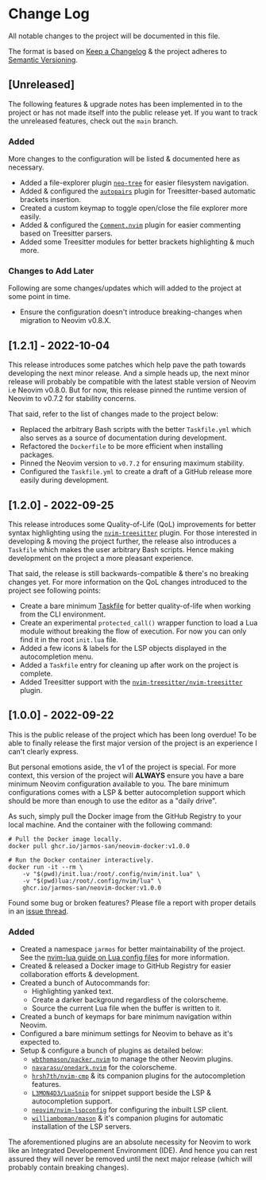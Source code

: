 # Change Log

All notable changes to the project will be documented in this file.

The format is based on [Keep a Changelog][1] & the project adheres to
[Semantic Versioning][2].

## [Unreleased]

The following features & upgrade notes has been implemented in to the project
or has not made itself into the public release yet. If you want to track the
unreleased features, check out the `main` branch.

### Added

More changes to the configuration will be listed & documented here as
necessary.

- Added a file-explorer plugin [`neo-tree`][13] for easier filesystem
  navigation.
- Added & configured the [`autopairs`][14] plugin for Treesitter-based
  automatic brackets insertion.
- Created a custom keymap to toggle open/close the file explorer more easily.
- Added & configured the [`Comment.nvim`][15] plugin for easier commenting based
  on Treesitter parsers.
- Added some Treesitter modules for better brackets highlighting & much more.

### Changes to Add Later

Following are some changes/updates which will added to the project at some
point in time.

- Ensure the configuration doesn't introduce breaking-changes when migration to
  Neovim v0.8.X.

## [1.2.1] - 2022-10-04

This release introduces some patches which help pave the path towards
developing the next minor release. And a simple heads up, the next minor
release will probably be compatible with the latest stable version of Neovim
i.e Neovim v0.8.0. But for now, this release pinned the runtime version of
Neovim to v0.7.2 for stability concerns.

That said, refer to the list of changes made to the project below:

- Replaced the arbitrary Bash scripts with the better `Taskfile.yml` which also
  serves as a source of documentation during development.
- Refactored the `Dockerfile` to be more efficient when installing packages.
- Pinned the Neovim version to `v0.7.2` for ensuring maximum stability.
- Configured the `Taskfile.yml` to create a draft of a GitHub release more
  easily during development.

## [1.2.0] - 2022-09-25

This release introduces some Quality-of-Life (QoL) improvements for better
syntax highlighting using the [`nvim-treesitter`][12] plugin. For those
interested in developing & moving the project further, the release also
introduces a `Taskfile` which makes the user arbitrary Bash scripts. Hence
making development on the project a more pleasant experience.

That said, the release is still backwards-compatible & there's no breaking
changes yet. For more information on the QoL changes introduced to the project
see following points:

- Create a bare minimum [Taskfile][11] for better quality-of-life when working
  from the CLI environment.
- Create an experimental `protected_call()` wrapper function to load a Lua
  module without breaking the flow of execution. For now you can only find it
  in the root `init.lua` file.
- Added a few icons & labels for the LSP objects displayed in the
  autocompletion menu.
- Added a `Taskfile` entry for cleaning up after work on the project is
  complete.
- Added Treesitter support with the [`nvim-treesitter/nvim-treesitter`][12]
  plugin.

## [1.0.0] - 2022-09-22

This is the public release of the project which has been long overdue! To be
able to finally release the first major version of the project is an experience
I can't clearly express.

But personal emotions aside, the v1 of the project is special. For more
context, this version of the project will **ALWAYS** ensure you have a bare
minimum Neovim configuration available to you. The bare minimum configurations
comes with a LSP & better autocompletion support which should be more than
enough to use the editor as a "daily drive".

As such, simply pull the Docker image from the GitHub Registry to your local
machine. And the container with the following command:

```console
# Pull the Docker image locally.
docker pull ghcr.io/jarmos-san/neovim-docker:v1.0.0

# Run the Docker container interactively.
docker run -it --rm \
    -v "$(pwd)/init.lua:/root/.config/nvim/init.lua" \
    -v "$(pwd)lua:/root/.config/nvim/lua" \
    ghcr.io/jarmos-san/neovim-docker:v1.0.0
```

Found some bug or broken features? Please file a report with proper details in
an [issue thread][3].

### Added

- Created a namespace `jarmos` for better maintainability of the project. See
  the [nvim-lua guide on Lua config files][5] for more information.
- Created & released a Docker image to GitHub Registry for easier collaboration
  efforts & development.
- Created a bunch of Autocommands for:
  - Highlighting yanked text.
  - Create a darker background regardless of the colorscheme.
  - Source the current Lua file when the buffer is written to it.
- Created a bunch of keymaps for bare minimum navigation within Neovim.
- Configured a bare minimum settings for Neovim to behave as it's expected to.
- Setup & configure a bunch of plugins as detailed below:
  - [`wbthomason/packer.nvim`][6] to manage the other Neovim plugins.
  - [`navarasu/onedark.nvim`][4] for the colorscheme.
  - [`hrsh7th/nvim-cmp`][7] & its companion plugins for the autocompletion
    features.
  - [`L3MON4D3/LuaSnip`][8] for snippet support beside the LSP & autocompletion
    support.
  - [`neovim/nvim-lspconfig`][9] for configuring the inbuilt LSP client.
  - [`williamboman/mason`][10] & it's companion plugins for automatic installation
    of the LSP servers.

The aforementioned plugins are an absolute necessity for Neovim to work like an
Integrated Developement Environment (IDE). And hence you can rest assured they
will never be removed until the next major release (which will probably
contain breaking changes).

<!-- Reference Links -->

[1]: http://keepachangelog.com
[2]: http://semver.org
[3]: https://github.com/Jarmos-san/neovim-docker/issues/new/choose
[4]: https://github.com/navarasu/onedark.nvim
[5]: https://github.com/nanotee/nvim-lua-guide#tips
[6]: https://github.com/wbthomason/packer.nvim
[7]: https://github.com/hrsh7th/nvim-cmp
[8]: https://github.com/L3MON4D3/LuaSnip
[9]: https://github.com/neovim/nvim-lspconfig
[10]: https://github.com/williamboman/mason
[11]: https://taskfile.dev
[12]: https://github.com/nvim-treesitter/nvim-treesitter
[13]: https://github.com/nvim-neo-tree/neo-tree.nvim
[14]: https://github.com/windwp/nvim-autopairs
[15]: https://github.com/numToStr/Comment.nvim
